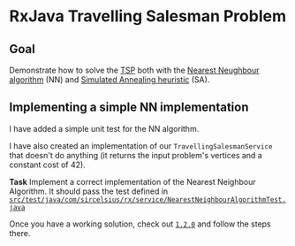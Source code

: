 # RxJava Travelling Salesman Problem

## Goal

Demonstrate how to solve the [TSP](https://simple.wikipedia.org/wiki/Travelling_salesman_problem) both with the [Nearest Neughbour algorithm](https://en.wikipedia.org/wiki/Nearest_neighbour_algorithm) (NN) and [Simulated Annealing heuristic](https://en.wikipedia.org/wiki/Simulated_annealing) (SA).

## Implementing a simple NN implementation

I have added a simple unit test for the NN algorithm.

I have also created an implementation of our `TravellingSalesmanService` that doesn't do anything (it returns the input problem's vertices and a constant cost of 42).

**Task** Implement a correct implementation of the Nearest Neighbour Algorithm. It should pass the test defined in [`src/test/java/com/sircelsius/rx/service/NearestNeighbourAlgorithmTest.java`](src/test/java/com/sircelsius/rx/service/NearestNeighbourAlgorithmTest.java)

Once you have a working solution, check out [`1.2.0`](https://github.com/sircelsius/tsp-rx/tree/1.2.0) and follow the steps there.